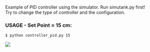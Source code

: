 Example of PID controller using the simulator. Run simutank.py first!  
Try to change the type of controller and the configuration.  

### USAGE - Set Point = 15 cm:
```
$ python controller_pid.py 15 
```  

![](https://raw.githubusercontent.com/augustomatheuss/simutank/master/plot/octavePlot.png)  
